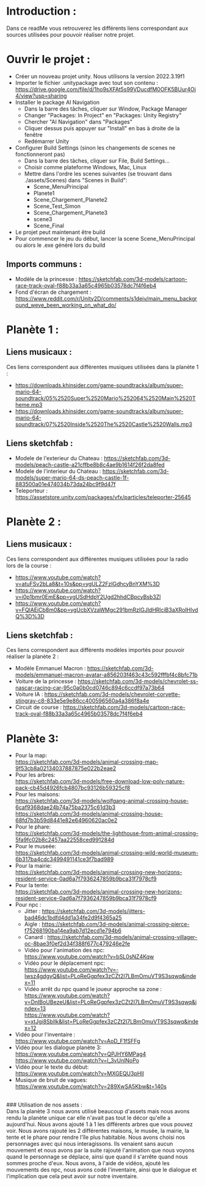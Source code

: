 # Introduction :
Dans ce readMe vous retrouverez les différents liens correspondant aux sources utilisées pour pouvoir réaliser notre projet.
# Ouvrir le projet : 
- Créer un nouveau projet unity. Nous utilisons la version 2022.3.19f1
- Importer le fichier .unitypackage avec tout son contenu : https://drive.google.com/file/d/1ho9sXFAt5s99VDucdfM0OFK5BUur4Oj4/view?usp=sharing
- Installer le package AI Navigation
  - Dans la barre des tâches, cliquer sur Window, Package Manager 
  - Changer "Packages: In Project" en "Packages: Unity Registry"
  - Chercher "AI Navigation" dans "Packages"
  - Cliquer dessus puis appuyer sur "Install" en bas à droite de la fenêtre 
  - Redémarrer Unity
- Configurer Build Settings (sinon les changements de scenes ne fonctionneront pas)
    - Dans la barre des tâches, cliquer sur File, Build Settings...
    - Choisir comme plateforme Windows, Mac, Linux
    - Mettre dans l'ordre les scenes suivantes (se trouvant dans ./assets/Scenes) dans "Scenes in Build":
      - Scene_MenuPrincipal
      - Planete1
      - Scene_Chargement_Planete2
      - Scene_Test_Simon
      - Scene_Chargement_Planete3
      - scene3
      - Scene_Final
- Le projet peut maintenant être build
- Pour commencer le jeu du début, lancer la scene Scene_MenuPrincipal ou alors le .exe généré lors du build

## Imports communs : 
- Modèle de la princesse : https://sketchfab.com/3d-models/cartoon-race-track-oval-f88b33a3a65c4965b03578dc7f4f6eb4
- Fond d'écran de chargement : https://www.reddit.com/r/Unity2D/comments/s1deiv/main_menu_background_weve_been_working_on_what_do/

# Planète 1 :
## Liens musicaux :
Ces liens correspondent aux différentes musiques utilisées dans la planète 1 :
- https://downloads.khinsider.com/game-soundtracks/album/super-mario-64-soundtrack/05%2520Super%2520Mario%252064%2520Main%2520Theme.mp3
- https://downloads.khinsider.com/game-soundtracks/album/super-mario-64-soundtrack/07%2520Inside%2520The%2520Castle%2520Walls.mp3

## Liens sketchfab :

- Modele de l'exterieur du Chateau : https://sketchfab.com/3d-models/peach-castle-a21cffbe8b8c4ae9b1614f26f2da8fed
- Modele de l'interieur du Chateau : https://sketchfab.com/3d-models/super-mario-64-ds-peach-castle-1f-883500a01e474034b73da24bc9f9d47f
- Teleporteur : https://assetstore.unity.com/packages/vfx/particles/teleporter-25645

# Planète 2 :
## Liens musicaux :
Ces liens correspondent aux différentes musiques utilisées pour la radio lors de la course :
- https://www.youtube.com/watch?v=atuFSv2bLa8&t=10s&pp=ygULZ2FzIGdhcyBnYXM%3D
- https://www.youtube.com/watch?v=i0p1bmr0EmE&pp=ygUSdHdpY2Ugd2hhdCBpcyBsb3Zl
- https://www.youtube.com/watch?v=FQlAEiCb8m0&pp=ygUcbXVzaWMgc291bmRzIGJldHRlciB3aXRoIHlvdQ%3D%3D
## Liens sketchfab :
Ces liens correspondent aux différents modèles importés pour pouvoir réaliser la planète 2 :
- Modèle Emmanuel Macron : https://sketchfab.com/3d-models/emmanuel-macron-avatar-a856203f463c43c592fffbf4c8bfc71b
- Voiture de la princesse : https://sketchfab.com/3d-models/chevrolet-ss-nascar-racing-car-95c0a0b0cd0746c894c6ccdf97a73b64
- Voiture IA : https://sketchfab.com/3d-models/chevrolet-corvette-stingray-c8-833e5e9e86cc400596560a4a386f8a4e
- Circuit de course : https://sketchfab.com/3d-models/cartoon-race-track-oval-f88b33a3a65c4965b03578dc7f4f6eb4


# Planète 3: <br/>
- Pour la map: <br/>
https://sketchfab.com/3d-models/animal-crossing-map-9f53cb8a02134037887875e022b2eae2 <br/>
- Pour les arbres: <br/>
https://sketchfab.com/3d-models/free-download-low-poly-nature-pack-cb45d4926fcb4807bc93126b59325cf8 <br/>
- Pour les maisons:  <br/>
https://sketchfab.com/3d-models/wolfgang-animal-crossing-house-6caf9368dae24b74a75ba2375c61d3b3 <br/>
https://sketchfab.com/3d-models/animal-crossing-house-68fd7b3b59d8441e82e64960620ac0e2 <br/>
- Pour le phare: <br/>
https://sketchfab.com/3d-models/the-lighthouse-from-animal-crossing-5fa9fc02b8c2457aa22558ced991284d <br/>
- Pour le museée: <br/>
https://sketchfab.com/3d-models/animal-crossing-wild-world-museum-6b317ba4cdc3499491141ce3f7bad989 <br/>
- Pour la mairie: <br/>
https://sketchfab.com/3d-models/animal-crossing-new-horizons-resident-service-0ad6a7f7936247859b9bca31f7978cf9 <br/>
- Pour la tente: <br/>
https://sketchfab.com/3d-models/animal-crossing-new-horizons-resident-service-0ad6a7f7936247859b9bca31f7978cf9 <br/>
- Pour npc :<br/>
  - Jitter : https://sketchfab.com/3d-models/jitters-bad46dc1bdfd4dd1a34fe2d9f4365a25 <br/>
  - Aigle : https://sketchfab.com/3d-models/animal-crossing-pierce-f75268190ba14ea9ab7d12ecd1e794b6 <br/>
  - Canard : https://sketchfab.com/3d-models/animal-crossing-villager-oc-8bae3f0ef2d34f388f677c479246e2fe <br/>
  - Vidéo pour l'animation des npc: <br/>
  https://www.youtube.com/watch?v=bSL0sNZ4Kqw <br/>
  - Vidéo pour le déplacement npc: <br/>
  https://www.youtube.com/watch?v=-Iwsz4gdgyQ&list=PLoReGgpfex3zCZt2I7LBmOmuVT9S3sqwq&index=11 <br/>
  - Vidéo arrêt du npc quand le joueur approche sa zone : <br/>
  https://www.youtube.com/watch?v=DnIBoUBezeU&list=PLoReGgpfex3zCZt2I7LBmOmuVT9S3sqwq&index=13 <br/>
  https://www.youtube.com/watch?v=xtJgi8SblIk&list=PLoReGgpfex3zCZt2I7LBmOmuVT9S3sqwq&index=12 <br/>
- Vidéo pour l'inventaire : <br/>
https://www.youtube.com/watch?v=AoD_F1fSFFg <br/>
- Vidéo pour les dialogue planète 3: </br>
https://www.youtube.com/watch?v=QPJHY6MPag4 </br>
https://www.youtube.com/watch?v=l_3vUnlNoPo </br>
- Vidéo pour le texte du début: </br>
https://www.youtube.com/watch?v=MXGEQU3pHlI </br>
- Musique de bruit de vagues: </br>
https://www.youtube.com/watch?v=289XwSA5Kbw&t=140s</br>
</br>
### Utilisation de nos assets :</br>
Dans la planète 3 nous avons utilisé beaucoup d'assets mais nous avons rendu la planète unique car elle n'avait pas tout le décor qu'elle a aujourd'hui. Nous avons ajouté 1 à 1 les différents arbres que vous pouvez voir. Nous avons rajouté les 2 différentes maisons, le musée, la mairie, la tente et le phare pour rendre l'île plus habitable. Nous avons choisi nos personnages avec qui nous interagissons. Ils venaient sans aucun mouvement et nous avons par la suite rajouté l'animation que nous voyons quand le personnage se déplace, ainsi que quand il s'arrête quand nous sommes proche d'eux. Nous avons, à l'aide de vidéos, ajouté les mouvements des npc, nous avons codé l'inventaire, ainsi que le dialogue et l'implication que cela peut avoir sur notre inventaire.